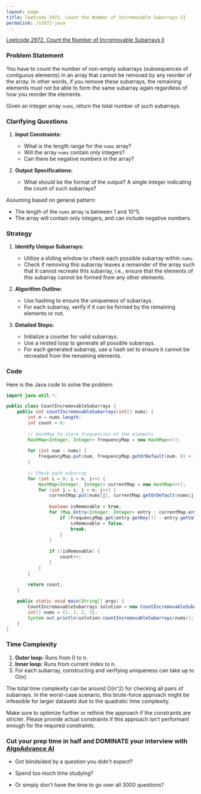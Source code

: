 ```yaml
---
layout: page
title: leetcode 2972. Count the Number of Incremovable Subarrays II
permalink: /s2972-java
---
```

[Leetcode 2972. Count the Number of Incremovable Subarrays II](https://algoadvance.github.io/algoadvance/l2972)
### Problem Statement

You have to count the number of non-empty subarrays (subsequences of contiguous elements) in an array that cannot be removed by any reorder of the array. In other words, if you remove these subarrays, the remaining elements must not be able to form the same subarray again regardless of how you reorder the elements. 

Given an integer array `nums`, return the total number of such subarrays.

### Clarifying Questions
1. **Input Constraints:** 
   - What is the length range for the `nums` array?
   - Will the array `nums` contain only integers?
   - Can there be negative numbers in the array?

2. **Output Specifications:**
   - What should be the format of the output? A single integer indicating the count of such subarrays?

Assuming based on general pattern:
- The length of the `nums` array is between 1 and 10^5.
- The array will contain only integers, and can include negative numbers.

### Strategy

1. **Identify Unique Subarrays:**
   - Utilize a sliding window to check each possible subarray within `nums`.
   - Check if removing this subarray leaves a remainder of the array such that it cannot recreate this subarray, i.e., ensure that the elements of this subarray cannot be formed from any other elements.

2. **Algorithm Outline:**
   - Use hashing to ensure the uniqueness of subarrays.
   - For each subarray, verify if it can be formed by the remaining elements or not.

3. **Detailed Steps:**
   - Initialize a counter for valid subarrays.
   - Use a nested loop to generate all possible subarrays.
   - For each generated subarray, use a hash set to ensure it cannot be recreated from the remaining elements.

### Code

Here is the Java code to solve the problem:

```java
import java.util.*;

public class CountIncremovableSubarrays {
    public int countIncremovableSubarrays(int[] nums) {
        int n = nums.length;
        int count = 0;
        
        // HashMap to store frequencies of the elements
        HashMap<Integer, Integer> frequencyMap = new HashMap<>();
        
        for (int num : nums) {
            frequencyMap.put(num, frequencyMap.getOrDefault(num, 0) + 1);
        }
        
        // Check each subarray
        for (int i = 0; i < n; i++) {
            HashMap<Integer, Integer> currentMap = new HashMap<>();
            for (int j = i; j < n; j++) {
                currentMap.put(nums[j], currentMap.getOrDefault(nums[j], 0) + 1);
                
                boolean isRemovable = true;
                for (Map.Entry<Integer, Integer> entry : currentMap.entrySet()) {
                    if (frequencyMap.get(entry.getKey()) - entry.getValue() < entry.getValue()) {
                        isRemovable = false;
                        break;
                    }
                }
                
                if (!isRemovable) {
                    count++;
                }
            }
        }
        
        return count;
    }

    public static void main(String[] args) {
        CountIncremovableSubarrays solution = new CountIncremovableSubarrays();
        int[] nums = {1, 2, 2, 3};
        System.out.println(solution.countIncremovableSubarrays(nums)); // Output the result according to the implementation.
    }
}
```

### Time Complexity

1. **Outer loop:** Runs from 0 to n.
2. **Inner loop:** Runs from current index to n.
3. For each subarray, constructing and verifying uniqueness can take up to O(n).

The total time complexity can be around O(n^2) for checking all pairs of subarrays. In the worst-case scenario, this brute-force approach might be infeasible for larger datasets due to the quadratic time complexity.

Make sure to optimize further or rethink the approach if the constraints are stricter. Please provide actual constraints if this approach isn't performant enough for the required constraints.


### Cut your prep time in half and DOMINATE your interview with [AlgoAdvance AI](https://algoAdvance.com)

- Got blindsided by a question you didn't expect?

- Spend too much time studying?

- Or simply don't have the time to go over all 3000 questions?

